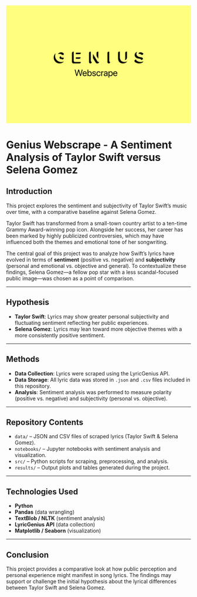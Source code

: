 
![screenshot](/screenshot.png)

# Genius Webscrape - A Sentiment Analysis of Taylor Swift versus Selena Gomez

## Introduction

This project explores the sentiment and subjectivity of Taylor Swift’s music over time, with a comparative baseline against Selena Gomez.

Taylor Swift has transformed from a small-town country artist to a ten-time Grammy Award-winning pop icon. Alongside her success, her career has been marked by highly publicized controversies, which may have influenced both the themes and emotional tone of her songwriting.

The central goal of this project was to analyze how Swift’s lyrics have evolved in terms of **sentiment** (positive vs. negative) and **subjectivity** (personal and emotional vs. objective and general). To contextualize these findings, Selena Gomez—a fellow pop star with a less scandal-focused public image—was chosen as a point of comparison.

---

## Hypothesis

- **Taylor Swift**: Lyrics may show greater personal subjectivity and fluctuating sentiment reflecting her public experiences.  
- **Selena Gomez**: Lyrics may lean toward more objective themes with a more consistently positive sentiment.

---

## Methods

- **Data Collection**: Lyrics were scraped using the LyricGenius API.  
- **Data Storage**: All lyric data was stored in `.json` and `.csv` files included in this repository.  
- **Analysis**: Sentiment analysis was performed to measure polarity (positive vs. negative) and subjectivity (personal vs. objective).

---

## Repository Contents

- `data/` – JSON and CSV files of scraped lyrics (Taylor Swift & Selena Gomez).  
- `notebooks/` – Jupyter notebooks with sentiment analysis and visualization.  
- `src/` – Python scripts for scraping, preprocessing, and analysis.  
- `results/` – Output plots and tables generated during the project.

---

## Technologies Used

- **Python**  
- **Pandas** (data wrangling)  
- **TextBlob / NLTK** (sentiment analysis)  
- **LyricGenius API** (data collection)  
- **Matplotlib / Seaborn** (visualization)  

---

## Conclusion

This project provides a comparative look at how public perception and personal experience might manifest in song lyrics. The findings may support or challenge the initial hypothesis about the lyrical differences between Taylor Swift and Selena Gomez.
